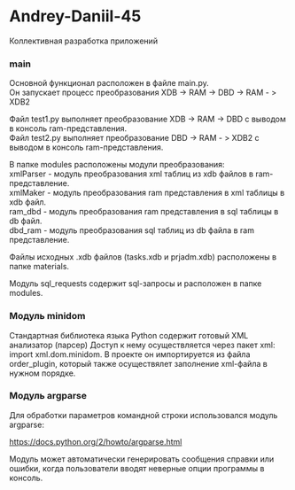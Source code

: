 # Andrey-Daniil-45
Коллективная разработка приложений

### main

Основной функционал расположен в файле main.py.  
Он запускает процесс преобразования XDB -> RAM -> DBD -> RAM - > XDB2  

Файл test1.py выполняет преобразование XDB -> RAM -> DBD с выводом в консоль ram-представления.  
Файл test2.py выполняет преобразование DBD -> RAM - > XDB2 с выводом в консоль ram-представления.  

В папке modules расположены модули преобразования:  
xmlParser - модуль преобразования xml таблиц из xdb файлов в ram-представление.  
xmlMaker - модуль преобразования ram представления в xml таблицы в xdb файл.  
ram_dbd - модуль преобразования ram представления в sql таблицы в db файл.  
dbd_ram - модуль преобразования sql таблиц из db файла в ram представление.  

Файлы исходных .xdb файлов (tasks.xdb и prjadm.xdb) расположены в папке materials.

Модуль sql_requests содержит sql-запросы и расположен в папке modules.  

### Модуль minidom

Стандартная библиотека языка Python содержит готовый XML анализатор (парсер) Доступ к нему осуществляется через пакет xml: import xml.dom.minidom. В проекте он импортируется из файла order_plugin, который также осуществялет заполнение xml-файла в нужном порядке.

### Модуль argparse

Для обработки параметров командной строки использовался модуль argparse:

https://docs.python.org/2/howto/argparse.html

Модуль может автоматически генерировать сообщения справки или ошибки, когда пользователи вводят неверные опции программы в консоль.
